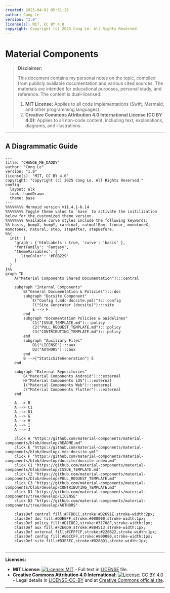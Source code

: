 ```yaml
---
created: 2025-04-01 05:31:26
author: Cong Le
version: "1.0"
license(s): MIT, CC BY 4.0
copyright: Copyright (c) 2025 Cong Le. All Rights Reserved.
---
```




# Material Components
> **Disclaimer:**
>
> This document contains my personal notes on the topic,
> compiled from publicly available documentation and various cited sources.
> The materials are intended for educational purposes, personal study, and reference.
> The content is dual-licensed:
> 1. **MIT License:** Applies to all code implementations (Swift, Mermaid, and other programming languages).
> 2. **Creative Commons Attribution 4.0 International License (CC BY 4.0):** Applies to all non-code content, including text, explanations, diagrams, and illustrations.
---


## A Diagrammatic Guide 


```mermaid
---
title: "CHANGE_ME_DADDY"
author: "Cong Le"
version: "1.0"
license(s): "MIT, CC BY 4.0"
copyright: "Copyright (c) 2025 Cong Le. All Rights Reserved."
config:
  layout: elk
  look: handDrawn
  theme: base
---
%%%%%%%% Mermaid version v11.4.1-b.14
%%%%%%%% Toggle theme value to `base` to activate the initilization below for the customized theme version.
%%%%%%%% Available curve styles include the following keywords:
%% basis, bumpX, bumpY, cardinal, catmullRom, linear, monotoneX, monotoneY, natural, step, stepAfter, stepBefore.
%%{
  init: {
    'graph': {'htmlLabels': true, 'curve': 'basis' },
    'fontFamily': 'Fantasy',
    'themeVariables': {
      'lineColor': '#F8B229'
    }
  }
}%%
graph TD
    A("Material Components Shared Documentation"):::central

    subgraph "Internal Components"
        B("General Documentation & Policies"):::doc
        subgraph "Docsite Component"
            E("Config (.mdc-docsite.yml)"):::config
            F("Site Generator (docsite)"):::site
            E --> F
        end
        subgraph "Documentation Policies & Guidelines"
            C1("ISSUE_TEMPLATE.md"):::policy
            C2("PULL_REQUEST_TEMPLATE.md"):::policy
            C3("CONTRIBUTING_TEMPLATE.md"):::policy
        end
        subgraph "Auxiliary Files"
            D1("LICENSE"):::aux
            D2("AUTHORS"):::aux
        end
        B -->|"StaticSiteGeneration"| E
    end

    subgraph "External Repositories"
        G("Material Components Android"):::external
        H("Material Components iOS"):::external
        I("Material Components Web"):::external
        J("Material Components Flutter"):::external
    end

    A --> B
    A --> C1
    A --> D1
    A --> G
    A --> H
    A --> I
    A --> J

    click A "https://github.com/material-components/material-components/blob/develop/README.md"
    click E "https://github.com/material-components/material-components/blob/develop/.mdc-docsite.yml"
    click F "https://github.com/material-components/material-components/blob/develop/docsite/docsite-index.md"
    click C1 "https://github.com/material-components/material-components/blob/develop/ISSUE_TEMPLATE.md"
    click C2 "https://github.com/material-components/material-components/blob/develop/PULL_REQUEST_TEMPLATE.md"
    click C3 "https://github.com/material-components/material-components/blob/develop/CONTRIBUTING_TEMPLATE.md"
    click D1 "https://github.com/material-components/material-components/tree/develop/LICENSE"
    click D2 "https://github.com/material-components/material-components/tree/develop/AUTHORS"

    classDef central fill:#FFDDCC,stroke:#D2691E,stroke-width:2px;
    classDef doc fill:#DDEEFF,stroke:#000000,stroke-width:1px;
    classDef policy fill:#D1E8E2,stroke:#31708F,stroke-width:1px;
    classDef aux fill:#F2E6D9,stroke:#8B4513,stroke-width:1px;
    classDef external fill:#CFFFCF,stroke:#228B22,stroke-width:1px;
    classDef config fill:#E6CCFF,stroke:#800080,stroke-width:1px;
    classDef site fill:#B3E5FC,stroke:#0288D1,stroke-width:1px;
    
```


---
**Licenses:**

- **MIT License:**  [![License: MIT](https://img.shields.io/badge/License-MIT-yellow.svg)](LICENSE) - Full text in [LICENSE](LICENSE) file.
- **Creative Commons Attribution 4.0 International:** [![License: CC BY 4.0](https://licensebuttons.net/l/by/4.0/88x31.png)](LICENSE-CC-BY) - Legal details in [LICENSE-CC-BY](LICENSE-CC-BY) and at [Creative Commons official site](http://creativecommons.org/licenses/by/4.0/).

---